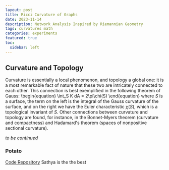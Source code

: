 ```yaml
---
layout: post
title: Ricci Curvature of Graphs
date: 2023-11-14
description: Network Analysis Inspired by Riemannian Geometry
tags: curvatures math
categories: experiments
featured: true
toc:
  sidebar: left
---
```


## Curvature and Topology
Curvature is essentially a local phenomenon, and topology a global one: it is a most remarkable fact of nature that these two are intricately connected to each other. This connection is best exemplified in the following theorem of Gauss:
\begin{equation}
\int_S K dA = 2\pi\chi(S)
\end{equation}
where $S$ is a surface, the term on the left is the integral of the Gauss curvature of the surface, and on the right we have the Euler characteristic $\chi(S)$, which is a topological invariant of $S$. Other connections between curvature and topology are found, for instance, in the Bonnet-Myers theorem (curvature and compactness) and Hadamard's theorem (spaces of nonpositive sectional curvature).

*to be continued*



### Potato

[Code Repository](https://github.com/satyu2004/tomato)
Sathya is the the best